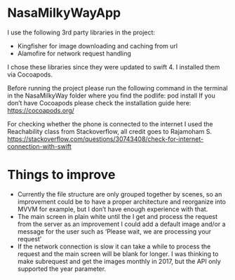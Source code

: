 # NasaMilkyWayApp

I use the following 3rd party libraries in the project:
* Kingfisher for image downloading and caching from url
* Alamofire for network request handling

I chose these libraries since they were updated to swift 4. I installed them via Cocoapods.

Before running the project please run the following command in the terminal in the NasaMilkyWay folder where you find the podlife:
 pod install
If you don’t have Cocoapods please check the installation guide here: https://cocoapods.org/

For checking whether the phone is connected to the internet I used the Reachability class from Stackoverflow, all credit goes to Rajamoham S.
https://stackoverflow.com/questions/30743408/check-for-internet-connection-with-swift

# Things to improve
* Currently the file structure are only grouped together by scenes, so an improvement could be to have a proper architecture and reorganize into MVVM for example, but I don’t have enough experience with that.
* The main screen in plain white until the I get and process the request from the server as an improvement I could add a default image and/or a message for the user such as ‘Please wait, we are processing your request’
* If the network connection is slow it can take a while to process the request and the main screen will be blank for longer. I was thinking to make subrequest and get the images monthly in 2017, but the API only supported the year parameter.
